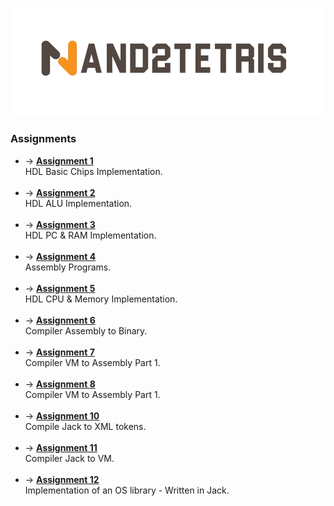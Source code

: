 <p align="center">
  <a href="https://shnaton.huji.ac.il/index.php/NewSyl/67925/2/2022/">
    <img src="https://github.com/neriabd/neriabd/blob/main/logos/Nand2Tetris.png" alt="Nand Icon">
  </a>
</p>

### Assignments  
-  → [**Assignment 1**](https://github.com/neriabd/Nand2Tetris/tree/main/project1)
<br> HDL Basic Chips Implementation.
<br><br>
-  → [**Assignment 2**](https://github.com/neriabd/Nand2Tetris/tree/main/project2)
<br> HDL ALU Implementation.
<br><br>
-  → [**Assignment 3**](https://github.com/neriabd/Nand2Tetris/tree/main/project3)
<br> HDL PC & RAM Implementation.
<br><br>
-  → [**Assignment 4**](https://github.com/neriabd/Nand2Tetris/tree/main/project4)
<br> Assembly Programs.
<br><br>
-  → [**Assignment 5**](https://github.com/neriabd/Nand2Tetris/tree/main/project5)
<br> HDL CPU & Memory Implementation.
<br><br>
-  → [**Assignment 6**](https://github.com/neriabd/Nand2Tetris/tree/main/project6)
<br> Compiler Assembly to Binary.
<br><br>
-  → [**Assignment 7**](https://github.com/neriabd/Nand2Tetris/tree/main/project7)
<br> Compiler VM to Assembly Part 1.
<br><br>
-  → [**Assignment 8**](https://github.com/neriabd/Nand2Tetris/tree/main/project8)
<br> Compiler VM to Assembly Part 1.
<br><br>
-  → [**Assignment 10**](https://github.com/neriabd/Nand2Tetris/tree/main/project10)
<br> Compile Jack to XML tokens.
<br><br>
-  → [**Assignment 11**](https://github.com/neriabd/Nand2Tetris/tree/main/project11)
<br> Compiler Jack to VM.
<br><br>
-  → [**Assignment 12**](https://github.com/neriabd/Nand2Tetris/tree/main/project12)
<br> Implementation of an OS library - Written in Jack.
<br><br> 
